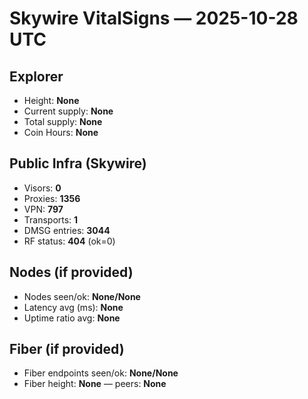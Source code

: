 # Skywire VitalSigns — 2025-10-28 UTC

## Explorer
- Height: **None**
- Current supply: **None**
- Total supply: **None**
- Coin Hours: **None**

## Public Infra (Skywire)
- Visors: **0**
- Proxies: **1356**
- VPN: **797**
- Transports: **1**
- DMSG entries: **3044**
- RF status: **404** (ok=0)

## Nodes (if provided)
- Nodes seen/ok: **None/None**
- Latency avg (ms): **None**
- Uptime ratio avg: **None**

## Fiber (if provided)
- Fiber endpoints seen/ok: **None/None**
- Fiber height: **None** — peers: **None**
